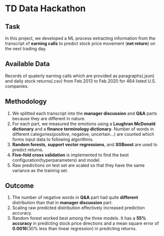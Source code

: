 # TD Data Hackathon

## Task
In this project, we developed a ML process extracting information from the transcript of **earning calls** to predict stock price movement (**net return**) on the next trading day.

## Available Data
Records of quaterly earning calls which are provided as paragraphs(.json) and daily stock returns(.csv) from Feb.2013 to Feb.2020 for 464 listed U.S. companies.

## Methodology
1. We splitted each transcript into the **manager discussion** and **Q&A** parts because they are different in nature.
2. For each part, we measured the emotions using a **Loughran McDonald dictionary** and a **finance terminology dictionary**. Number of words in different categories(positive, negative, uncertain...) are counted which forms input data to following algorithms.
3. **Random forests**, **support vector regressions**, and **XGBoost** are used to predict returns.
4. **Five-fold cross validation** is implemented to find the best configuration(hyperparameters) and model.
5. Raw predictions on test set are scaled so that they have the same variance as the training set.

## Outcome
1. The number of negative words in **Q&A** part had quite **different** distribution than that in **manager discussion** part.
2. Scaling raw predicted distribution effectively increased prediction accuracy.
3. Random forest worked best among the three models. It has a **55% accuracy** in predicting stock price directions and a mean square error of **0.0016**(30% less than linear regression) in predicting returns.
